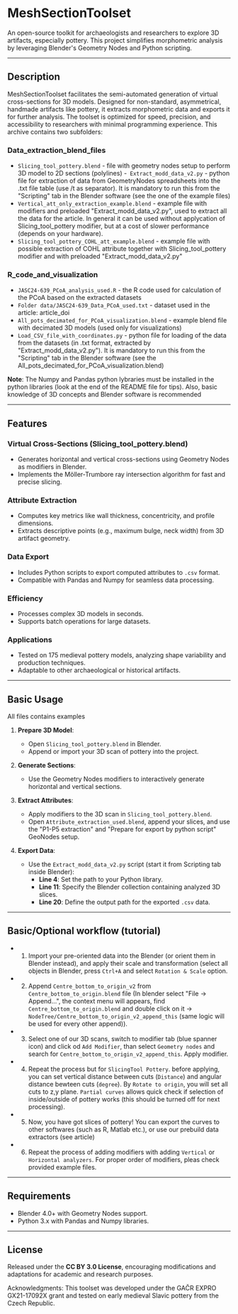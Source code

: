 # MeshSectionToolset

An open-source toolkit for archaeologists and researchers to explore 3D artifacts, especially pottery. This project simplifies morphometric analysis by leveraging Blender's Geometry Nodes and Python scripting.

---

## Description

MeshSectionToolset facilitates the semi-automated generation of virtual cross-sections for 3D models. Designed for non-standard, asymmetrical, handmade artifacts like pottery, it extracts morphometric data and exports it for further analysis. The toolset is optimized for speed, precision, and accessibility to researchers with minimal programming experience. This archive contains two subfolders:

### Data_extraction_blend_files
 - `Slicing_tool_pottery.blend` - file with geometry nodes setup to perform 3D model to 2D sections (polylines)
 -` Extract_modd_data_v2.py` - python file for extraction of data from GeometryNodes spreadsheets into the .txt file table (use /t as separator). It is mandatory to run this  from the "Scripting" tab in the Blender software (see the one of the example files) 
 - `Vertical_att_only_extraction_example.blend` - example file with modifiers and preloaded "Extract_modd_data_v2.py", used to extract all the data for the article. In general it can be used without applycation of Slicing_tool_pottery modifier, but at a cost of slower performance (depends on your hardware).
 - `Slicing_tool_pottery_COHL_att_example.blend` - example file with possible extraction of COHL attribute together with Slicing_tool_pottery modifier and with preloaded "Extract_modd_data_v2.py"
 

### R_code_and_visualization

 - `JASC24-639_PCoA_analysis_used.R` - the R code used for calculation of the PCoA based on the extracted datasets
 - `Folder data/JASC24-639_Data_PCoA_used.txt` - dataset used in the article: article_doi
 - `All_pots_decimated_for_PCoA_visualization.blend` - example blend file with decimated 3D models (used only for visualizations)
 - `Load_CSV_file_with_coordinates.py` - python file for loading of the data from the datasets (in .txt format, extracted by "Extract_modd_data_v2.py"). It is mandatory to run this  from the "Scripting" tab in the Blender software (see the All_pots_decimated_for_PCoA_visualization.blend)   

**Note**: The Numpy and Pandas python lybraries must be installed in the python libraries (look at the end of the README file for tips). Also, basic knowledge of 3D concepts and Blender software is recommended

---
## Features

### Virtual Cross-Sections (Slicing_tool_pottery.blend)

- Generates horizontal and vertical cross-sections using Geometry Nodes as modifiers in Blender.
- Implements the Möller-Trumbore ray intersection algorithm for fast and precise slicing.

### Attribute Extraction
- Computes key metrics like wall thickness, concentricity, and profile dimensions.
- Extracts descriptive points (e.g., maximum bulge, neck width) from 3D artifact geometry.

### Data Export
- Includes Python scripts to export computed attributes to `.csv` format.
- Compatible with Pandas and Numpy for seamless data processing.

### Efficiency
- Processes complex 3D models in seconds.
- Supports batch operations for large datasets.

### Applications
- Tested on 175 medieval pottery models, analyzing shape variability and production techniques.
- Adaptable to other archaeological or historical artifacts.

---

## Basic Usage

All files contains examples

1. **Prepare 3D Model**:
   - Open `Slicing_tool_pottery.blend` in Blender.
   - Append or import your 3D scan of pottery into the project.

2. **Generate Sections**:
   - Use the Geometry Nodes modifiers to interactively generate horizontal and vertical sections.

3. **Extract Attributes**:
   - Apply modifiers to the 3D scan in `Slicing_tool_pottery.blend`.
   - Open `Attribute_extraction_used.blend`, append your slices, and use the "P1-P5 extraction" and "Prepare for export by python script" GeoNodes setup.

4. **Export Data**:
   - Use the `Extract_modd_data_v2.py` script (start it from Scripting tab inside Blender):
     - **Line 4**: Set the path to your Python library.
     - **Line 11**: Specify the Blender collection containing analyzed 3D slices.
     - **Line 20**: Define the output path for the exported `.csv` data.

---
## Basic/Optional workflow (tutorial)

 - 1. Import your pre-oriented data into the Blender (or orient them in Blender instead), and apply their scale and transformation (select all objects in Blender, press `Ctrl+A` and select `Rotation & Scale` option.
 - 2. Append `Centre_bottom_to_origin_v2` from `Centre_bottom_to_origin.blend` file (In blender select "File -> Append...", the context menu will appears, find `Centre_bottom_to_origin.blend` and double click on it -> `NodeTree/Centre_bottom_to_origin_v2_append_this` (same logic will be used for every other append)).
 - 3. Select one of our 3D scans, switch to modifier tab (blue spanner icon) and click od `Add Modifier`, than select `Geometry nodes` and search for `Centre_bottom_to_origin_v2_append_this`. Apply modifier.
 - 4. Repeat the process but for `SlicingTool Pottery`. before applying, you can set vertical distance between cuts (`Distance`) and angular distance bewteen cuts (`degree`). By `Rotate to origin`, you will set all cuts to z,y plane. `Partial curves` allows quick check if selection of inside/outside of pottery works (this should be turned off for next processing).
 - 5. Now, you have got slices of pottery! You can export the curves to other softwares (such as R, Matlab etc.), or use our prebuild data extractors (see article) 
 - 6. Repeat the process of adding modifiers with adding `Vertical` or `Horizontal analyzers`. For proper order of modifiers, pleas check provided example files. 

---

## Requirements

- Blender 4.0+ with Geometry Nodes support.
- Python 3.x with Pandas and Numpy libraries.

---

## License

Released under the **CC BY 3.0 License**, encouraging modifications and adaptations for academic and research purposes.

Acknowledgments: This toolset was developed under the GAČR EXPRO GX21-17092X grant and tested on early medieval Slavic pottery from the Czech Republic.
